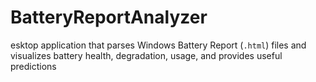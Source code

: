 # BatteryReportAnalyzer
esktop application that parses Windows Battery Report (`.html`) files and visualizes battery health, degradation, usage, and provides useful predictions
